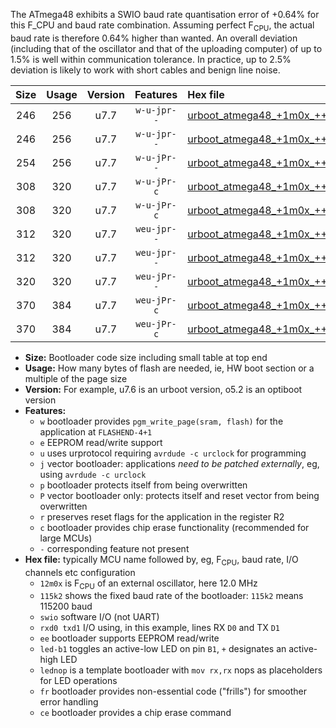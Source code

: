 The ATmega48 exhibits a SWIO baud rate quantisation error of +0.64% for this F_CPU and baud rate combination. Assuming perfect F<sub>CPU</sub>, the actual baud rate is therefore 0.64% higher than wanted. An overall deviation (including that of the oscillator and that of the uploading computer) of up to 1.5% is well within communication tolerance. In practice, up to 2.5% deviation is likely to work with short cables and benign line noise.

|Size|Usage|Version|Features|Hex file|
|:-:|:-:|:-:|:-:|:--|
|246|256|u7.7|`w-u-jpr--`|[urboot_atmega48_+1m0x_++14k4_swio_rxd0_txd1_led+b5.hex](https://raw.githubusercontent.com/stefanrueger/urboot.hex/main/mcus/atmega48/external_oscillator/fcpu_+1m0x/br_++14k4/urboot_atmega48_+1m0x_++14k4_swio_rxd0_txd1_led+b5.hex)|
|246|256|u7.7|`w-u-jpr--`|[urboot_atmega48_+1m0x_++14k4_swio_rxd0_txd1_lednop.hex](https://raw.githubusercontent.com/stefanrueger/urboot.hex/main/mcus/atmega48/external_oscillator/fcpu_+1m0x/br_++14k4/urboot_atmega48_+1m0x_++14k4_swio_rxd0_txd1_lednop.hex)|
|254|256|u7.7|`w-u-jPr--`|[urboot_atmega48_+1m0x_++14k4_swio_rxd0_txd1.hex](https://raw.githubusercontent.com/stefanrueger/urboot.hex/main/mcus/atmega48/external_oscillator/fcpu_+1m0x/br_++14k4/urboot_atmega48_+1m0x_++14k4_swio_rxd0_txd1.hex)|
|308|320|u7.7|`w-u-jPr-c`|[urboot_atmega48_+1m0x_++14k4_swio_rxd0_txd1_led+b5_fr_ce.hex](https://raw.githubusercontent.com/stefanrueger/urboot.hex/main/mcus/atmega48/external_oscillator/fcpu_+1m0x/br_++14k4/urboot_atmega48_+1m0x_++14k4_swio_rxd0_txd1_led+b5_fr_ce.hex)|
|308|320|u7.7|`w-u-jPr-c`|[urboot_atmega48_+1m0x_++14k4_swio_rxd0_txd1_lednop_fr_ce.hex](https://raw.githubusercontent.com/stefanrueger/urboot.hex/main/mcus/atmega48/external_oscillator/fcpu_+1m0x/br_++14k4/urboot_atmega48_+1m0x_++14k4_swio_rxd0_txd1_lednop_fr_ce.hex)|
|312|320|u7.7|`weu-jpr--`|[urboot_atmega48_+1m0x_++14k4_swio_rxd0_txd1_ee_led+b5.hex](https://raw.githubusercontent.com/stefanrueger/urboot.hex/main/mcus/atmega48/external_oscillator/fcpu_+1m0x/br_++14k4/urboot_atmega48_+1m0x_++14k4_swio_rxd0_txd1_ee_led+b5.hex)|
|312|320|u7.7|`weu-jpr--`|[urboot_atmega48_+1m0x_++14k4_swio_rxd0_txd1_ee_lednop.hex](https://raw.githubusercontent.com/stefanrueger/urboot.hex/main/mcus/atmega48/external_oscillator/fcpu_+1m0x/br_++14k4/urboot_atmega48_+1m0x_++14k4_swio_rxd0_txd1_ee_lednop.hex)|
|320|320|u7.7|`weu-jPr--`|[urboot_atmega48_+1m0x_++14k4_swio_rxd0_txd1_ee.hex](https://raw.githubusercontent.com/stefanrueger/urboot.hex/main/mcus/atmega48/external_oscillator/fcpu_+1m0x/br_++14k4/urboot_atmega48_+1m0x_++14k4_swio_rxd0_txd1_ee.hex)|
|370|384|u7.7|`weu-jPr-c`|[urboot_atmega48_+1m0x_++14k4_swio_rxd0_txd1_ee_led+b5_fr_ce.hex](https://raw.githubusercontent.com/stefanrueger/urboot.hex/main/mcus/atmega48/external_oscillator/fcpu_+1m0x/br_++14k4/urboot_atmega48_+1m0x_++14k4_swio_rxd0_txd1_ee_led+b5_fr_ce.hex)|
|370|384|u7.7|`weu-jPr-c`|[urboot_atmega48_+1m0x_++14k4_swio_rxd0_txd1_ee_lednop_fr_ce.hex](https://raw.githubusercontent.com/stefanrueger/urboot.hex/main/mcus/atmega48/external_oscillator/fcpu_+1m0x/br_++14k4/urboot_atmega48_+1m0x_++14k4_swio_rxd0_txd1_ee_lednop_fr_ce.hex)|

- **Size:** Bootloader code size including small table at top end
- **Usage:** How many bytes of flash are needed, ie, HW boot section or a multiple of the page size
- **Version:** For example, u7.6 is an urboot version, o5.2 is an optiboot version
- **Features:**
  + `w` bootloader provides `pgm_write_page(sram, flash)` for the application at `FLASHEND-4+1`
  + `e` EEPROM read/write support
  + `u` uses urprotocol requiring `avrdude -c urclock` for programming
  + `j` vector bootloader: applications *need to be patched externally*, eg, using `avrdude -c urclock`
  + `p` bootloader protects itself from being overwritten
  + `P` vector bootloader only: protects itself and reset vector from being overwritten
  + `r` preserves reset flags for the application in the register R2
  + `c` bootloader provides chip erase functionality (recommended for large MCUs)
  + `-` corresponding feature not present
- **Hex file:** typically MCU name followed by, eg, F<sub>CPU</sub>, baud rate, I/O channels etc configuration
  + `12m0x` is F<sub>CPU</sub> of an external oscillator, here 12.0 MHz
  + `115k2` shows the fixed baud rate of the bootloader: `115k2` means 115200 baud
  + `swio` software I/O (not UART)
  + `rxd0 txd1` I/O using, in this example, lines RX `D0` and TX `D1`
  + `ee` bootloader supports EEPROM read/write
  + `led-b1` toggles an active-low LED on pin `B1`, `+` designates an active-high LED
  + `lednop` is a template bootloader with `mov rx,rx` nops as placeholders for LED operations
  + `fr` bootloader provides non-essential code ("frills") for smoother error handling
  + `ce` bootloader provides a chip erase command
